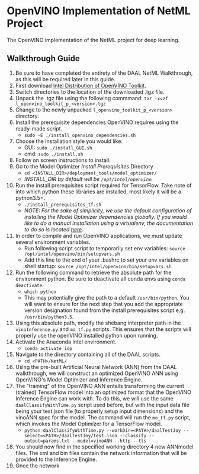 # OpenVINO Implementation of NetML Project
The OpenVINO implementation of the NetML project for deep learning.

## Walkthrough Guide
1. Be sure to have completed the entirety of the DAAL NetML Walkthrough, as this will be required later in this guide.
2. First download [Intel Distribution of OpenVINO Toolkit](https://software.intel.com/en-us/openvino-toolkit/choose-download/free-download-linux).
3. Switch directories to the location of the downloaded .tgz file.
4. Unpack the .tgz file using the following commmand: `tar -xvzf l_openvino_toolkit_p_<version>.tgz`
5. Change to the newly unpacked `l_openvino_toolkit_p_<version>` directory.
6. Install the prerequisite dependencies OpenVINO requires using the ready-made script.
    - `sudo -E ./install_openvino_dependencies.sh`
7. Choose the Installation style you would like:
    - GUI: `sudo ./install_GUI.sh`
    - cmd: `sudo ./install.sh`
8. Follow on screen instructions to install.
9. Go to the Model Optimizer *Install Prerequisites* Directory
    - `cd <INSTALL_DIR>/deployment_tools/model_optimizer/`
    - *INSTALL_DIR by default will be `/opt/intel/openvino`.*
10. Run the install prerequisites script required for TensorFlow. Take note of into which python these libraries are installed, most likely it will be a python3.5+.
    - `./install_prerequisites_tf.sh`
    - *NOTE: For the sake of simplicity, we use the default configuration of installing the Model Optimizer dependencies globally. If you would like to do a manual installation using a virtualenv, the documentation to do so is located [here](https://docs.openvinotoolkit.org/latest/_docs_MO_DG_prepare_model_Config_Model_Optimizer.html).*
11. In order to compile and run OpenVINO applications, we must update several environment variables.
    - Run following script script to temporarily set env variables: `source /opt/intel/openvino/bin/setupvars.sh`
    - Add this line to the end of your .bashrc to set your env variables on shell startup: `source /opt/intel/openvino/bin/setupvars.sh`
12. Run the following command to retrieve the absolute path for the environment python. Be sure to deactivate all conda envs using `conda deactivate`.
    - `which python`
    - This may potentially give the path to a default `/usr/bin/python`. You will want to ensure for the next step that you add the appropriate version designation found from the install prerequisites script e.g. `/usr/bin/python3.5`.
13. Using this absolute path, modify the shebang interpreter path in the `vinoInference.py` and `mo_tf.py` scripts. This ensures that the scripts will properly use the openVINO installed python upon running.
14. Activate the Anaconda Intel environment.
    - `conda activate idp`
15. Navigate to the directory containing all of the DAAL scripts.
    - `cd <PATH>/NetML/`
16. Using the pre-built Artificial Neural Network (ANN) from the DAAL walkthrough, we will construct an optimized OpenVINO ANN using OpenVINO's Model Optimizer and Inference Engine.
17. The "training" of the OpenVINO ANN entails transforming the current (trained) TensorFlow model into an optimized format that the OpenVINO Inference Engine can work with. To do this, we will use the same `daalClassifyWithTime.py` script used before, but with the input data file being your test.json file (to properly setup input dimensions) and the vinoANN spec for the model. The command will run the `mo_tf.py` script, which invokes the Model Optimizer for a TensorFlow model.
    - `python daalClassifyWithTime.py --workDir=<PATH>/daalTestJoy --select=<PATH>/daalTestJoy/test.json --classify --output=params.txt --model=vinoANN --http --tls`
18. You should now find in the specified working directory 4 new ANNmodel files. The xml and bin files contain the network information that will be provided to the Inference Engine.
19. Once the network
